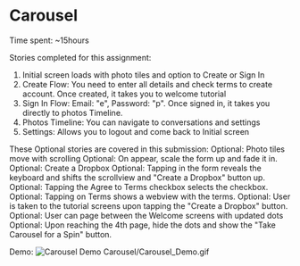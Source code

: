 # Carousel

Time spent: ~15hours

Stories completed for this assignment:
1. Initial screen loads with photo tiles and option to Create or Sign In
2. Create Flow: You need to enter all details and check terms to create account. Once created, it takes you to welcome tutorial
3. Sign In Flow: Email: "e", Password: "p". Once signed in, it takes you directly to photos Timeline.
4. Photos Timeline: You can navigate to conversations and settings
5. Settings: Allows you to logout and come back to Initial screen

These Optional stories are covered in this submission:
Optional: Photo tiles move with scrolling
Optional: On appear, scale the form up and fade it in.
Optional: Create a Dropbox
Optional: Tapping in the form reveals the keyboard and shifts the scrollview and "Create a Dropbox" button up.
Optional: Tapping the Agree to Terms checkbox selects the checkbox.
Optional: Tapping on Terms shows a webview with the terms.
Optional: User is taken to the tutorial screens upon tapping the "Create a Dropbox" button.
Optional: User can page between the Welcome screens with updated dots
Optional: Upon reaching the 4th page, hide the dots and show the "Take Carousel for a Spin" button.

Demo:
![Carousel Demo](http://cdn.makeagif.com/media/2-15-2016/rfU3sZ.gif)
Carousel/Carousel_Demo.gif
